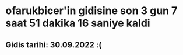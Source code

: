 # ofarukbicer'in gidisine son 3 gun 7 saat 51 dakika 16 saniye kaldi

## Gidis tarihi: 30.09.2022 :(